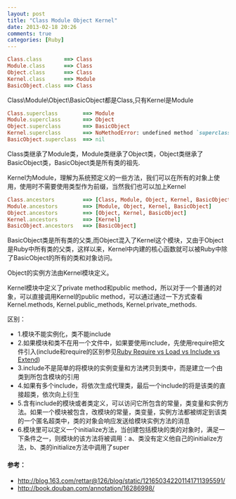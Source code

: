 ```yaml
---
layout: post
title: "Class Module Object Kernel"
date: 2013-02-18 20:26
comments: true
categories: [Ruby]
---
```


<!-- more -->
```ruby
Class.class       ==> Class
Module.class      ==> Class
Object.class      ==> Class
Kernel.class      ==> Module
BasicObject.class ==> Class
```

Class\Module\Object\BasicObject都是Class,只有Kernel是Module

```ruby
Class.superclass        ==> Module
Module.superclass       ==> Object
Object.superclass       ==> BasicObject
Kernel.superclass       ==> NoMethodError: undefined method `superclass' for Kernel:Module`
BasicObject.superclass  ==> nil
```

Class类继承了Module类，Module类继承了Object类，Object类继承了BasicObject类，BasicObject类是所有类的祖先.

Kernel为Module，理解为系统预定义的一些方法，我们可以在所有的对象上使用，使用时不需要使用类型作为前缀，当然我们也可以加上Kernel

```ruby
Class.ancestors         ==> [Class, Module, Object, Kernel, BasicObject]
Module.ancestors        ==> [Module, Object, Kernel, BasicObject]
Object.ancestors        ==> [Object, Kernel, BasicObject]
Kernel.ancestors        ==> [Kernel]
BasicObject.ancestors   ==> [BasicObject]
```
BasicObject类是所有类的父类,而Object混入了Kernel这个模块，又由于Object是Ruby中所有类的父类，这样以来，Kernel中内建的核心函数就可以被Ruby中除了BasicObject的所有的类和对象访问。

Object的实例方法由Kernel模块定义。

Kernel模块中定义了private method和public method，所以对于一个普通的对象，可以直接调用Kernel的public method，可以通过通过一下方式查看Kernel.methods, Kernel.public_methods, Kernel.private_methods.

区别：

* 1.模块不能实例化，类不能include
* 2.如果模块和类不在用一个文件中，如果要使用include，先使用require把文件引入(include和require的区别参见[Ruby Require vs Load vs Include vs Extend](http://caok1231.com/blog/2013/02/08/ruby-require-vs-load-vs-include-vs-extend/))
* 3.include不是简单的将模块的实例变量和方法拷贝到类中，而是建立一个由类到所包含模块的引用
* 4.如果有多个include，将依次生成代理类，最后一个include的将是该类的直接超类，依次向上衍生
* 5.含有include的模块或者类定义，可以访问它所包含的常量，类变量和实例方法。如果一个模块被包含，改模块的常量，类变量，实例方法都被绑定到该类的一个匿名超类中，类的对象会响应发送给模块实例方法的消息
* 6.模块里可以定义一个initialize方法，当创建包括模块的类的对象时，满足一下条件之一，则模块的该方法将被调用：a、类没有定义他自己的initialize方法，b、类的initialize方法中调用了super

#### 参考：
* http://blog.163.com/rettar@126/blog/static/121650342201141711395591/
* http://book.douban.com/annotation/16286998/ 
